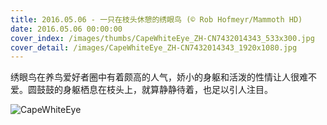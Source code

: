 ```yaml
---
title: 2016.05.06 - 一只在枝头休憩的绣眼鸟 (© Rob Hofmeyr/Mammoth HD)
date: 2016.05.06 00:00:00
cover_index: /images/thumbs/CapeWhiteEye_ZH-CN7432014343_533x300.jpg
cover_detail: /images/CapeWhiteEye_ZH-CN7432014343_1920x1080.jpg
---
```


绣眼鸟在养鸟爱好者圈中有着颇高的人气，娇小的身躯和活泼的性情让人很难不爱。圆鼓鼓的身躯栖息在枝头上，就算静静待着，也足以引人注目。

![CapeWhiteEye](/images/CapeWhiteEye_ZH-CN7432014343_1920x1080.jpg)
